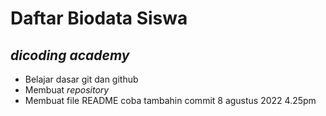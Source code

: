 Daftar Biodata Siswa
==
*dicoding academy*
--
- Belajar dasar git dan github
- Membuat *repository*
- Membuat file README
coba
tambahin commit 8 agustus 2022 
4.25pm
